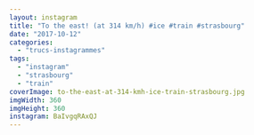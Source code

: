 ```yaml
---
layout: instagram
title: "To the east! (at 314 km/h) #ice #train #strasbourg"
date: "2017-10-12"
categories: 
  - "trucs-instagrammes"
tags: 
  - "instagram"
  - "strasbourg"
  - "train"
coverImage: to-the-east-at-314-kmh-ice-train-strasbourg.jpg
imgWidth: 360
imgHeight: 360
instagram: BaIvgqRAxQJ
---
```

